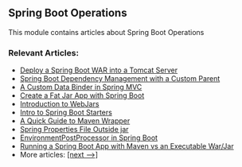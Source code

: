 ## Spring Boot Operations

This module contains articles about Spring Boot Operations

### Relevant Articles:			
 - [Deploy a Spring Boot WAR into a Tomcat Server](https://www.baeldung.com/spring-boot-war-tomcat-deploy)		
 - [Spring Boot Dependency Management with a Custom Parent](https://www.baeldung.com/spring-boot-dependency-management-custom-parent)		
 - [A Custom Data Binder in Spring MVC](https://www.baeldung.com/spring-mvc-custom-data-binder)		
 - [Create a Fat Jar App with Spring Boot](https://www.baeldung.com/deployable-fat-jar-spring-boot)		
 - [Introduction to WebJars](https://www.baeldung.com/maven-webjars)		
 - [Intro to Spring Boot Starters](https://www.baeldung.com/spring-boot-starters)		
 - [A Quick Guide to Maven Wrapper](https://www.baeldung.com/maven-wrapper)		
 - [Spring Properties File Outside jar](https://www.baeldung.com/spring-properties-file-outside-jar)
 - [EnvironmentPostProcessor in Spring Boot](https://www.baeldung.com/spring-boot-environmentpostprocessor)
 - [Running a Spring Boot App with Maven vs an Executable War/Jar](https://www.baeldung.com/spring-boot-run-maven-vs-executable-jar)
 - More articles: [[next -->]](/spring-boot-ops-2)
